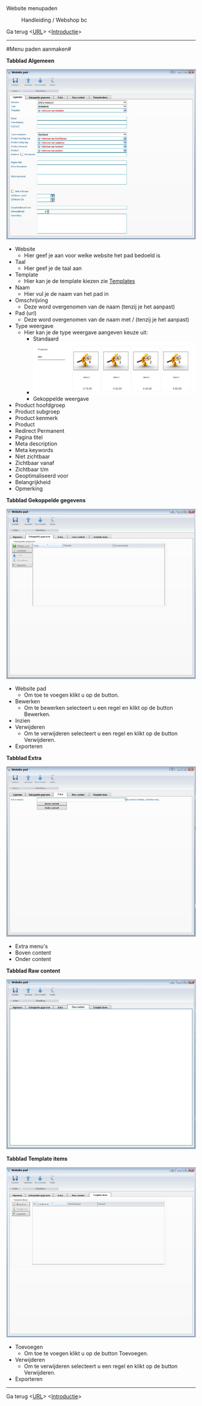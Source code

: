 <properties>
	<page>
		<title>Website menupaden</title>
		<description>Website menupaden</description>
	</page>
	<menu>
		<position>Handleiding / Webshop</position>
		<title>Menu paden</title>
		<sort>bc</sort>
	</menu>
</properties>

Ga terug <[URL](http://hybridsaas.support/pages/handleiding/modules/P-Z/website/URL)> <[Introductie](http://hybridsaas.support/pages/handleiding/modules/P-Z/website/Introductie)> 

----------

#Menu paden aanmaken#


**Tabblad Algemeen**

![](images/menupaden-algemeen.JPG)

- Website
	- Hier geef je aan voor welke website het pad bedoeld is
- Taal
	- Hier geef je de taal aan
- Template
	- Hier kan je de template kiezen zie [Templates](http://hybridsaas.support/pages/handleiding/modules/P-Z/website/content)
- Naam
	- Hier vul je de naam van het pad in
- Omschrijving
	- Deze word overgenomen van de naam (tenzij je het aanpast)
- Pad (url)
	- Deze word overgenomen van de naam met / (tenzij je het aanpast)
- Type weergave
	- Hier kan je de type weergave aangeven keuze uit:
		- Standaard
		- ![](images/menupad-standaard.JPG)
		- Gekoppelde weergave
- Product hoofdgroep
- Product subgroep
- Product kenmerk
- Product
- Redirect Permanent
- Pagina titel
- Meta description
- Meta keywords
- Niet zichtbaar
- Zichtbaar vanaf
- Zichtbaar t/m
- Geoptimaliseerd voor
- Belangrijkheid
- Opmerking

**Tabblad Gekoppelde gegevens**

![](images/menupaden-gekoppeldegegevens.JPG)

- Website pad
	- Om toe te voegen klikt u op de button.
- Bewerken
	- Om te bewerken selecteert u een regel en klikt op de button Bewerken.
- Inzien
- Verwijderen
	- Om te verwijderen selecteert u een regel en klikt op de button Verwijderen.
- Exporteren


**Tabblad Extra**

![](images/menupaden-extra.JPG)

- Extra menu's
- Boven content
- Onder content

**Tabblad Raw content**

![](images/menupaden-rawcontent.JPG)

**Tabblad Template items**

![](images/menupaden-template.JPG)

- Toevoegen
	- Om toe te voegen klikt u op de button Toevoegen.
- Verwijderen
	- Om te verwijderen selecteert u een regel en klikt op de button Verwijderen.
- Exporteren


----------

Ga terug  <[URL](http://hybridsaas.support/pages/handleiding/modules/P-Z/website/URL)> <[Introductie](http://hybridsaas.support/pages/handleiding/modules/P-Z/website/Introductie)>